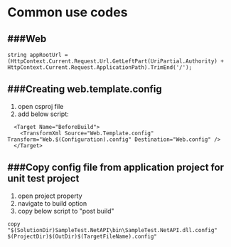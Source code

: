 Common use codes
===============
###Web
-----------

```
string appRootUrl = (HttpContext.Current.Request.Url.GetLeftPart(UriPartial.Authority) + HttpContext.Current.Request.ApplicationPath).TrimEnd('/');
```

###Creating web.template.config
-----------
1. open csproj file
2. add below script:
```
  <Target Name="BeforeBuild">
    <TransformXml Source="Web.Template.config" Transform="Web.$(Configuration).config" Destination="Web.config" />
  </Target>
```
###Copy config file from application project for unit test project
-----------
1. open project property
2. navigate to build option
3. copy below script to "post build"
```
copy "$(SolutionDir)SampleTest.NetAPI\bin\SampleTest.NetAPI.dll.config" $(ProjectDir)$(OutDir)$(TargetFileName).config"

```
